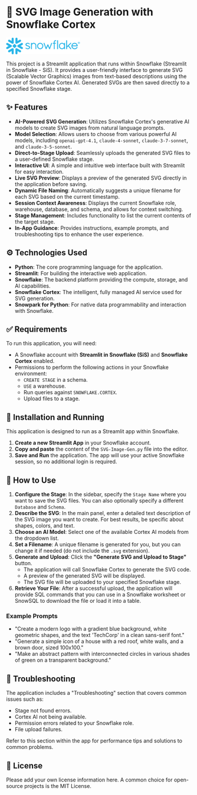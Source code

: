 # 🎨 SVG Image Generation with Snowflake Cortex

<img src="Snowflake_Logo.svg" width="200">

This project is a Streamlit application that runs within Snowflake (Streamlit in Snowflake - SiS). It provides a user-friendly interface to generate SVG (Scalable Vector Graphics) images from text-based descriptions using the power of Snowflake Cortex AI. Generated SVGs are then saved directly to a specified Snowflake stage.

## ✨ Features

-   **AI-Powered SVG Generation**: Utilizes Snowflake Cortex's generative AI models to create SVG images from natural language prompts.
-   **Model Selection**: Allows users to choose from various powerful AI models, including `openai-gpt-4.1`, `claude-4-sonnet`, `claude-3-7-sonnet`, and `claude-3-5-sonnet`.
-   **Direct-to-Stage Upload**: Seamlessly uploads the generated SVG files to a user-defined Snowflake stage.
-   **Interactive UI**: A simple and intuitive web interface built with Streamlit for easy interaction.
-   **Live SVG Preview**: Displays a preview of the generated SVG directly in the application before saving.
-   **Dynamic File Naming**: Automatically suggests a unique filename for each SVG based on the current timestamp.
-   **Session Context Awareness**: Displays the current Snowflake role, warehouse, database, and schema, and allows for context switching.
-   **Stage Management**: Includes functionality to list the current contents of the target stage.
-   **In-App Guidance**: Provides instructions, example prompts, and troubleshooting tips to enhance the user experience.

## ⚙️ Technologies Used

-   **Python**: The core programming language for the application.
-   **Streamlit**: For building the interactive web application.
-   **Snowflake**: The backend platform providing the compute, storage, and AI capabilities.
-   **Snowflake Cortex**: The intelligent, fully managed AI service used for SVG generation.
-   **Snowpark for Python**: For native data programmability and interaction with Snowflake.

## ✅ Requirements

To run this application, you will need:

-   A Snowflake account with **Streamlit in Snowflake (SiS)** and **Snowflake Cortex** enabled.
-   Permissions to perform the following actions in your Snowflake environment:
    -   `CREATE STAGE` in a schema.
    -   `USE` a warehouse.
    -   Run queries against `SNOWFLAKE.CORTEX`.
    -   Upload files to a stage.

## 🚀 Installation and Running

This application is designed to run as a Streamlit app within Snowflake.

1.  **Create a new Streamlit App** in your Snowflake account.
2.  **Copy and paste** the content of the `SVG-Image-Gen.py` file into the editor.
3.  **Save and Run** the application. The app will use your active Snowflake session, so no additional login is required.

## 📖 How to Use

1.  **Configure the Stage**: In the sidebar, specify the `Stage Name` where you want to save the SVG files. You can also optionally specify a different `Database` and `Schema`.
2.  **Describe the SVG**: In the main panel, enter a detailed text description of the SVG image you want to create. For best results, be specific about shapes, colors, and text.
3.  **Choose an AI Model**: Select one of the available Cortex AI models from the dropdown list.
4.  **Set a Filename**: A unique filename is generated for you, but you can change it if needed (do not include the `.svg` extension).
5.  **Generate and Upload**: Click the **"Generate SVG and Upload to Stage"** button.
    -   The application will call Snowflake Cortex to generate the SVG code.
    -   A preview of the generated SVG will be displayed.
    -   The SVG file will be uploaded to your specified Snowflake stage.
6.  **Retrieve Your File**: After a successful upload, the application will provide SQL commands that you can use in a Snowflake worksheet or SnowSQL to download the file or load it into a table.

### Example Prompts

-   "Create a modern logo with a gradient blue background, white geometric shapes, and the text 'TechCorp' in a clean sans-serif font."
-   "Generate a simple icon of a house with a red roof, white walls, and a brown door, sized 100x100."
-   "Make an abstract pattern with interconnected circles in various shades of green on a transparent background."

## 🔧 Troubleshooting

The application includes a "Troubleshooting" section that covers common issues such as:

-   Stage not found errors.
-   Cortex AI not being available.
-   Permission errors related to your Snowflake role.
-   File upload failures.

Refer to this section within the app for performance tips and solutions to common problems.

## 📄 License

Please add your own license information here. A common choice for open-source projects is the MIT License.
